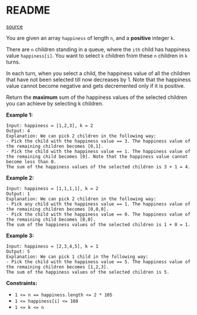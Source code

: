 # README #

[source](https://leetcode.com/problems/maximize-happiness-of-selected-children/description/?envType=daily-question&envId=2024-05-09)

You are given an array `happiness` of length `n`, and a **positive** integer `k`.

There are `n` children standing in a queue, where the `ith` child has happiness value `happiness[i]`. You want to select `k` children from these `n` children in `k` turns.

In each turn, when you select a child, the happiness value of all the children that have not been selected till now decreases by 1. Note that the happiness value cannot become negative and gets decremented only if it is positive.

Return the **maximum** sum of the happiness values of the selected children you can achieve by selecting k children.

**Example 1:**

```
Input: happiness = [1,2,3], k = 2
Output: 4
Explanation: We can pick 2 children in the following way:
- Pick the child with the happiness value == 3. The happiness value of the remaining children becomes [0,1].
- Pick the child with the happiness value == 1. The happiness value of the remaining child becomes [0]. Note that the happiness value cannot become less than 0.
The sum of the happiness values of the selected children is 3 + 1 = 4.
```

**Example 2:**

```
Input: happiness = [1,1,1,1], k = 2
Output: 1
Explanation: We can pick 2 children in the following way:
- Pick any child with the happiness value == 1. The happiness value of the remaining children becomes [0,0,0].
- Pick the child with the happiness value == 0. The happiness value of the remaining child becomes [0,0].
The sum of the happiness values of the selected children is 1 + 0 = 1.
```

**Example 3:**

```
Input: happiness = [2,3,4,5], k = 1
Output: 5
Explanation: We can pick 1 child in the following way:
- Pick the child with the happiness value == 5. The happiness value of the remaining children becomes [1,2,3].
The sum of the happiness values of the selected children is 5.
```

**Constraints:**

+ `1 <= n == happiness.length <= 2 * 105`
+ `1 <= happiness[i] <= 108`
+ `1 <= k <= n`
